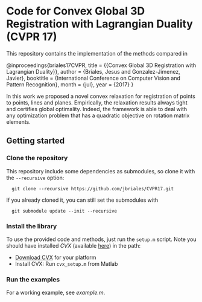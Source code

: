 # Code for Convex Global 3D Registration with Lagrangian Duality (CVPR 17)

This repository contains the implementation of the methods compared in

@inproceedings{briales17CVPR,
title = {{Convex Global 3D Registration with Lagrangian Duality}},
author = {Briales, Jesus and Gonzalez-Jimenez, Javier},
booktitle = {International Conference on Computer Vision and Pattern Recognition},
month = {jul},
year = {2017}
}

In this work we proposed a novel convex relaxation for registration of points to points, lines and planes.
Empirically, the relaxation results always tight and certifies global optimality.
Indeed, the framework is able to deal with any optimization problem that has a quadratic objective
on rotation matrix elements.


## Getting started

### Clone the repository
This repository include some dependencies as submodules,
so clone it with the `--recursive` option:
```
  git clone --recursive https://github.com/jbriales/CVPR17.git
```
If you already cloned it, you can still set the submodules with
```
  git submodule update --init --recursive
```

### Install the library
To use the provided code and methods, just run the `setup.m` script.
Note you should have installed *CVX* (available [here](http://cvxr.com/cvx/)) in the path:

- [Download CVX](http://cvxr.com/cvx/download/) for your platform
- Install CVX: Run `cvx_setup.m` from Matlab

### Run the examples
For a working example, see *example.m*.

